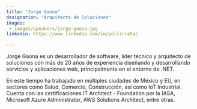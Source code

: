 ```yaml
---
title: "Jorge Gaona"
designation: "Arquitecto de Soluciones"
images:
 - images/speakers/jorge-gaona.jpg
linkedin: https://www.linkedin.com/in/pollirrata/

---
```


Jorge Gaona es un desarrollador de software, líder técnico y arquitecto de soluciones con más de 20 años de experiencia diseñando y desarrollando servicios y aplicaciones web, principalmente en el entorno de .NET. 
 
En este tiempo ha trabajado en múltiples ciudades de México y EU, en sectores como Salud, Comercio, Construcción, así como IoT Industrial. Cuenta con las certificaciones IT Architect - Foundation por la IASA, Microsoft Azure Administrator, AWS Solutions Architect, entre otras.